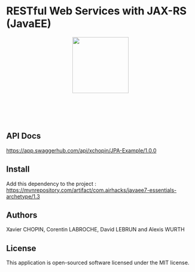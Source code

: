 # RESTful Web Services with JAX-RS (JavaEE)
<p align="center"><img style="margin-bottom:3em;" width="150"src="http://www.monitis.com/blog/wp-content/uploads/uploads/2012/03/jboss_logo2.jpg"> 
</p>  <br>


## API Docs
https://app.swaggerhub.com/api/xchopin/JPA-Example/1.0.0

## Install

Add this dependency to the project : 
https://mvnrepository.com/artifact/com.airhacks/javaee7-essentials-archetype/1.3


## Authors

Xavier CHOPIN, Corentin LABROCHE, David LEBRUN and Alexis WURTH


## License

This application is open-sourced software licensed under the MIT license.
